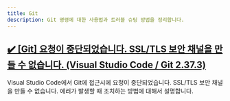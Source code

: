 ```yaml
---
title: Git 
description: Git 명령에 대한 사용법과 트러블 슈팅 방법을 정리합니다. 
---
```



[✔️  [Git] 요청이 중단되었습니다. SSL/TLS 보안 채널을 만들 수 없습니다. (Visual Studio Code / Git 2.37.3)](001_git_TheRequstWasAborted_CouldNotCreateSSL_TLS_SecureChannel.html 'Visual Studio Code에서 Git에 접근시에 요청이 중단되었습니다. SSL/TLS 보안 채널을 만들 수 없습니다. 에러가 발생할 때 조치하는 방법에 ')
---


Visual Studio Code에서 Git에 접근시에 요청이 중단되었습니다. SSL/TLS 보안 채널을 만들 수 없습니다. 에러가 발생할 때 조치하는 방법에 대해서 설명합니다.
